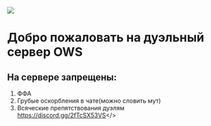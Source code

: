 ![](https://cdn.discordapp.com/attachments/1157955364965335061/1157963577685180486/OWS.png)
# **Добро пожаловать на дуэльный сервер OWS**       
## **На сервере запрещены:**
1. ФФА
2. Грубые оскорбления в чате(можно словить мут)
3. Всяческие препятствования дуэлям
<a id="OWS Duel Discord">https://discord.gg/2fTcSX53VS</>

